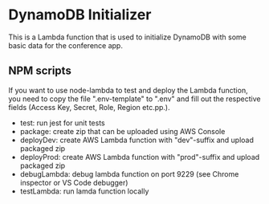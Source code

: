# DynamoDB Initializer

This is a Lambda function that is used to initialize DynamoDB with some basic data for the conference app.

## NPM scripts

If you want to use node-lambda to test and deploy the Lambda function, you need to copy the file ".env-template" to ".env" and fill out the respective fields (Access Key, Secret, Role, Region etc.pp.).

- test: run jest for unit tests
- package: create zip that can be uploaded using AWS Console
- deployDev: create AWS Lambda function with "dev"-suffix and upload packaged zip
- deployProd: create AWS Lambda function with "prod"-suffix and upload packaged zip
- debugLambda: debug lambda function on port 9229 (see Chrome inspector or VS Code debugger)
- testLambda: run lamda function locally
